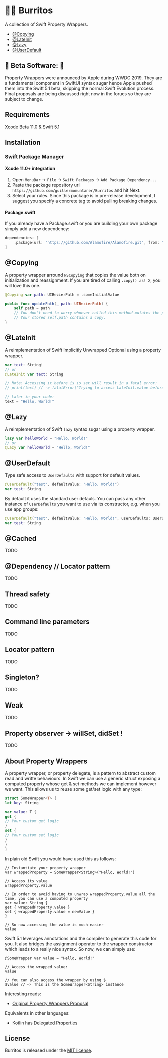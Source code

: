 # 🌯🌯 Burritos 

A collection of Swift Property Wrappers.

- [@Copying](#Copying)
- [@LateInit](#LateInit)
- [@Lazy](#Lazy)
- [@UserDefault](#UserDefault)

## 🚧 Beta Software:  🚧 

Property Wrappers were announced by Apple during WWDC 2019. They are a fundamental component in SwiftUI syntax sugar hence Apple pushed them into the Swift 5.1 beta, skipping the normal Swift Evolution process. Final proposals are being discussed right now in the forucs so they are subject to change.

## Requirements
Xcode Beta 11.0 & Swift 5.1

## Installation

### Swift Package Manager

#### Xcode 11.0+ integration
1.  Open `MenuBar` → `File` → `Swift Packages` → `Add Package Dependency...`
2.  Paste the package repository url `https://github.com/guillermomuntaner/Burritos` and hit Next.
3.  Select your rules. Since this package is in pre-release development, I suggest you specify a concrete tag to avoid pulling breaking changes.


#### Package.swift
If you already have a Package.swift or you are building your own package simply add a new dependency:
```swift
dependencies: [
    .package(url: "https://github.com/Alamofire/Alamofire.git", from: "0.0.1")
]
```

## @Copying

A property wrapper arround `NSCopying` that copies the value both on initialization and reassignment.
If you are tired of calling  `.copy() as! X`, you will love this one.

```swift
@Copying var path: UIBezierPath = .someInitialValue

public func updatePath(_ path: UIBezierPath) {
    self.path = path
    // You don't need to worry whoever called this method mutates the passed by reference path.
    // Your stored self.path contains a copy.
}
```

## @LateInit

A reimplementation of Swift Implicitly Unwrapped Optional using a property wrapper.

```swift
var text: String!
// or 
@LateInit var text: String

// Note: Accessing it before is is set will result in a fatal error:
// print(text) // -> fatalError("Trying to access LateInit.value before setting it.")

// Later in your code:
text = "Hello, World!"
```

## @Lazy

A reimplementation of Swift `lazy` syntax sugar using a property wrapper.

```swift
lazy var helloWorld = "Hello, World!"
// or 
@Lazy var helloWorld = "Hello, World!"
```

## @UserDefault

Type safe access to `UserDefaults` with support  for default values.
```swift
@UserDefault("test", defaultValue: "Hello, World!")
var test: String
```

By default it uses the standard user defauls. You can pass any other instance of `UserDefaults` you want to use via its constructor, e.g. when you use app groups:

```swift
@UserDefault("test", defaultValue: "Hello, World!", userDefaults: UserDefaults(suiteName: "your.app.group"))
var test: String
```

## @Cached
TODO

## @Dependency //  Locator pattern
TODO

## Thread safety
TODO

## Command line parameters
TODO

## Locator pattern
TODO

## Singleton?
TODO

## Weak
TODO

## Property observer -> willSet, didSet !
TODO


## About Property Wrappers

A property wrapper, or property delegate, is a pattern to abstract custom read and writte behaviours.
In Swift we can use a generic struct exposing a computed property whose get & set methods we can implement however we want. This allows us to reuse some get/set logic with any type:

```swift
struct SomeWrapper<T> {
let key: String

var value: T {
get {
// Your custom get logic
}
set {
// Your custom set logic
}
}
}
```

In plain old Swift you would have used this as follows:

```
// Instantiate your property wrapper
var wrappedProperty = SomeWrapper<String>("Hello, World!")

// Access its value
wrappedProperty.value

// In order to avoid having to unwrap wrappedProperty.value all the time, you can use a computed property
var value: String {
get { wrappedProperty.value }
set { wrappedProperty.value = newValue }
}

// So now accessing the value is much easier
value
```

Swift 5.1 leverages annotations and the compiler to generate this code for you. It also bridges the assignment operator to the wrapper constructor which leads to a really nice syntax. So now, we can simply use:

```
@SomeWrapper var value = "Hello, World!"

// Access the wrapped value:
value

// You can also access the wrapper by using $
$value // <- This is the SomeWrapper<String> instance
```  

Interesting reads:
* [Original Property Wrappers Proposal](https://github.com/apple/swift-evolution/blob/master/proposals/0258-property-wrappers.md)

Equivalents in other languages:
* Kotlin has [Delegated Properties](https://kotlinlang.org/docs/reference/delegated-properties.html)


## License

Burritos is released under the [MIT license](https://github.com/guillermomuntaner/Burritos/blob/master/LICENSE).
